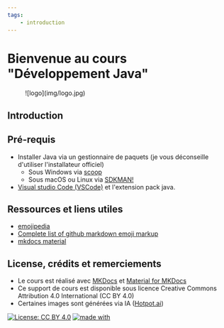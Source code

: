```yaml
---
tags:
    - introduction
---
```


# Bienvenue au cours "Développement Java"

<figure markdown>
  ![logo](img/logo.jpg)
</figure>

## Introduction

## Pré-requis

- Installer Java via un gestionnaire de paquets (je vous déconseille d'utiliser l'installateur officiel)
    - Sous Windows via [scoop](https://scoop.sh/#/)
    - Sous macOS ou Linux via [SDKMAN!](https://brew.sh/)
- [Visual studio Code (VSCode)](https://code.visualstudio.com/) et l'extension pack java.

## Ressources et liens utiles

- [emojipedia](https://emojipedia.org/)
- [Complete list of github markdown emoji markup](https://gist.github.com/rxaviers/7360908)
- [mkdocs material](https://squidfunk.github.io/mkdocs-material)

## License, crédits et remerciements

- Le cours est réalisé avec [MKDocs](https://www.mkdocs.org/) et [Material for MKDocs](https://squidfunk.github.io/mkdocs-material/)
- Ce support de cours est disponible sous licence Creative Commons Attribution 4.0 International (CC BY 4.0)
- Certaines images sont générées via IA ([Hotpot.ai](https://hotpot.ai/art-generator))

[![License: CC BY 4.0](https://img.shields.io/badge/License-CC_BY_4.0-lightgrey.svg)](https://creativecommons.org/licenses/by/4.0/)
[![made with](https://img.shields.io/badge/made%20with-mkdocs%20material-yellowgreen)](https://squidfunk.github.io/mkdocs-material/)
